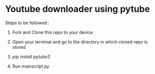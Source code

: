 # Youtube downloader using pytube

Steps to be followed :

1. Fork and Clone this repo to your device 

2. Open your terminal and go to the directory in which cloned repo is stored

3. <i>pip install pytube3</i>

4. Run mainscript.py
